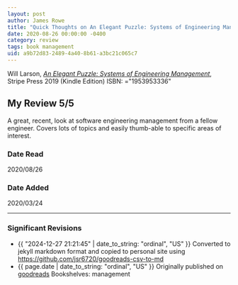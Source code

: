```yaml
---
layout: post
author: James Rowe
title: "Quick Thoughts on An Elegant Puzzle: Systems of Engineering Management"
date: 2020-08-26 00:00:00 -0400
category: review
tags: book management
uid: a9b72d83-2489-4a40-8b61-a3bc21c065c7
---
```


Will Larson, *[An Elegant Puzzle: Systems of Engineering Management](https://www.goodreads.com/book/show/45303387)*,  Stripe Press 2019 (Kindle Edition) ISBN: ="1953953336"

## My Review 5/5

A great, recent, look at software engineering management from a fellow engineer. Covers lots of topics and easily thumb-able to specific areas of interest.

### Date Read
2020/08/26

### Date Added
2020/03/24

---

### Significant Revisions

- {{ "2024-12-27 21:21:45" | date_to_string: "ordinal", "US" }} Converted to jekyll markdown format and copied to personal site using <https://github.com/jsr6720/goodreads-csv-to-md>
- {{ page.date | date_to_string: "ordinal", "US" }} Originally published on [goodreads](https://www.goodreads.com) Bookshelves: management
